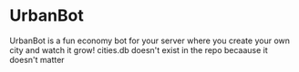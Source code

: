 # UrbanBot
UrbanBot is a fun economy bot for your server where you create your own city and watch it grow!
cities.db doesn't exist in the repo becaause it doesn't matter
